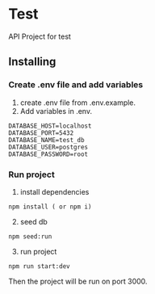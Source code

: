 # Test

API Project for test

## Installing
### Create .env file and add variables
1. create .env file from .env.example.
2. Add variables in .env.
```
DATABASE_HOST=localhost
DATABASE_PORT=5432
DATABASE_NAME=test_db
DATABASE_USER=postgres
DATABASE_PASSWORD=root
```

### Run project
1. install dependencies
```
npm install ( or npm i)
```
2. seed db
```
npm seed:run
```
3. run project
```
npm run start:dev
```
Then the project will be run on port 3000.
